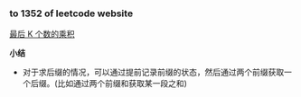 ### to 1352 of leetcode website

[最后 K 个数的乘积](https://leetcode-cn.com/problems/product-of-the-last-k-numbers/)

**小结**
- 对于求后缀的情况，可以通过提前记录前缀的状态，然后通过两个前缀获取一个后缀。(比如通过两个前缀和获取某一段之和)